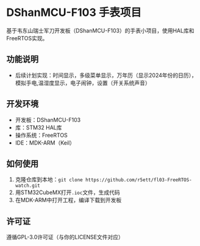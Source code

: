 # DShanMCU-F103 手表项目

基于韦东山瑞士军刀开发板（DShanMCU-F103）的手表小项目，使用HAL库和FreeRTOS实现。

## 功能说明
- 后续计划实现：时间显示，多级菜单显示，万年历（显示2024年份的日历），模拟手电,温湿度显示，电子闹钟，设置（开关系统声音）

## 开发环境
- 开发板：DShanMCU-F103
- 库：STM32 HAL库
- 操作系统：FreeRTOS
- IDE：MDK-ARM（Keil）

## 如何使用
1. 克隆仓库到本地：`git clone https://github.com/r5ett/fl03-FreeRTOS-watch.git`
2. 用STM32CubeMX打开`.ioc`文件，生成代码
3. 在MDK-ARM中打开工程，编译下载到开发板

## 许可证
遵循GPL-3.0许可证（与你的LICENSE文件对应）
